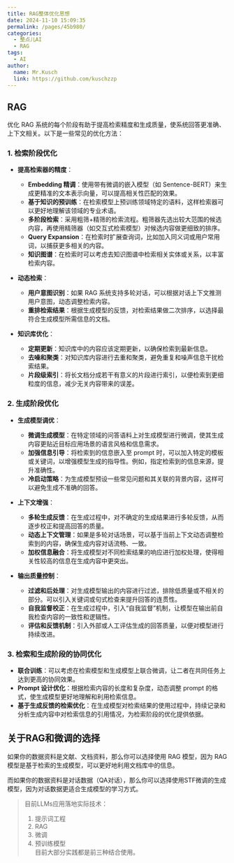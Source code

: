 ```yaml
---
title: RAG整体优化思想
date: 2024-11-10 15:09:35
permalink: /pages/45b980/
categories:
  - 整点儿AI
  - RAG
tags:
  - AI
author:
  name: Mr.Kusch
  link: https://github.com/kuschzzp
---
```


## RAG

优化 RAG 系统的每个阶段有助于提高检索精度和生成质量，使系统回答更准确、上下文相关。以下是一些常见的优化方法：

### 1. **检索阶段优化**

- **提高检索器的精度**：
    - **Embedding 精调**：使用带有微调的嵌入模型（如 Sentence-BERT）来生成更精准的文本表示向量，可以提高相关性匹配的效果。
    - **基于知识的预训练**：在检索模型上预训练领域特定的语料，这样检索器可以更好地理解该领域的专业术语。
    - **多阶段检索**：采用粗筛+精筛的检索流程。粗筛器先选出较大范围的候选内容，再使用精筛器（如交互式检索模型）对候选内容做更细致的排序。
    - **Query Expansion**：在检索时扩展查询词，比如加入同义词或用户常用词，以捕获更多相关的内容。
    - **知识图谱**：在检索时可以考虑去知识图谱中检索相关实体或关系，以丰富检索内容。

- **动态检索**：
    - **用户意图识别**：如果 RAG 系统支持多轮对话，可以根据对话上下文推测用户意图，动态调整检索内容。
    - **重排检索结果**：根据生成模型的反馈，对检索结果做二次排序，以选择最符合生成模型所需信息的文档。

- **知识库优化**：
    - **定期更新**：知识库中的内容应该定期更新，以确保检索到最新信息。
    - **去噪和聚类**：对知识库内容进行去重和聚类，避免重复和噪声信息干扰检索结果。
    - **片段级索引**：将长文档分成若干有意义的片段进行索引，以便检索到更细粒度的信息，减少无关内容带来的误差。

### 2. **生成阶段优化**

- **生成模型调优**：
    - **微调生成模型**：在特定领域的问答语料上对生成模型进行微调，使其生成内容更贴近目标应用场景的语言风格和信息需求。
    - **加强信息引导**：将检索到的信息嵌入至 prompt 时，可以加入特定的模板或关键词，以增强模型生成的指导性。例如，指定检索到的信息来源，提升准确性。
    - **冷启动策略**：为生成模型预设一些常见问题和其关联的背景内容，这样可以避免生成不准确的回答。

- **上下文增强**：
    - **多轮生成反馈**：在生成过程中，对不确定的生成结果进行多轮反馈，从而逐步校正和提高回答的质量。
    - **动态上下文管理**：如果是多轮对话场景，可以基于当前上下文动态调整检索到的内容，确保生成内容对话流畅、一致。
    - **加权信息融合**：将生成模型对不同检索结果的响应进行加权处理，使得相关性较高的信息在生成内容中更突出。

- **输出质量控制**：
    - **过滤和后处理**：对生成模型输出的内容进行过滤，排除低质量或不相关的部分。可以引入关键词或句式检查来提升回答的连贯性。
    - **自我监督校正**：在生成过程中，引入“自我监督”机制，让模型在输出前自我检查内容的一致性和逻辑性。
    - **评估和反馈机制**：引入外部或人工评估生成的回答质量，以便对模型进行持续改进。

### 3. **检索和生成阶段的协同优化**

- **联合训练**：可以考虑在检索模型和生成模型上联合微调，让二者在共同任务上达到更高的协同效果。
- **Prompt 设计优化**：根据检索内容的长度和复杂度，动态调整 prompt 的格式，使生成模型更好地理解和利用检索信息。
- **基于生成反馈的检索优化**：在生成模型对检索结果的使用过程中，持续记录和分析生成内容中对检索信息的引用情况，为检索阶段的优化提供依据。

## 关于RAG和微调的选择

如果你的数据资料是文献、文档资料，那么你可以选择使用 RAG 模型，因为 RAG 模型是基于检索的生成模型，可以更好地利用文档库中的信息。

而如果你的数据资料是对话数据（QA对话），那么你可以选择使用STF微调的生成模型，因为对话数据更适合生成模型的学习方式。

> 目前LLMs应用落地实际技术：
> 1. 提示词工程
> 2. RAG
> 3. 微调
> 4. 预训练模型  
> 目前大部分实践都是前三种结合使用。

